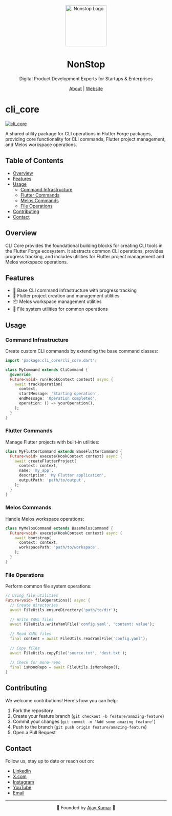 <p align="center">
  <a href="https://nonstopio.com">
    <img src="https://github.com/nonstopio.png" alt="Nonstop Logo" height="128" />
  </a>
  <h1 align="center">NonStop</h1>
  <p align="center">Digital Product Development Experts for Startups & Enterprises</p>
  <p align="center">
    <a href="https://nonstopio.com/about">About</a> |
    <a href="https://nonstopio.com">Website</a>
  </p>
</p>

# cli_core

[![cli_core](https://img.shields.io/pub/v/cli_core.svg?label=cli_core&logo=dart&color=blue&style=for-the-badge)](https://pub.dev/packages/cli_core)

A shared utility package for CLI operations in Flutter Forge packages, providing core functionality for CLI commands, Flutter project management, and Melos workspace operations.

## Table of Contents

- [Overview](#overview)
- [Features](#features)
- [Usage](#usage)
  - [Command Infrastructure](#command-infrastructure)
  - [Flutter Commands](#flutter-commands)
  - [Melos Commands](#melos-commands)
  - [File Operations](#file-operations)
- [Contributing](#contributing)
- [Contact](#contact)

## Overview

CLI Core provides the foundational building blocks for creating CLI tools in the Flutter Forge ecosystem. It abstracts common CLI operations, provides progress tracking, and includes utilities for Flutter project management and Melos workspace operations.

## Features

- 🚀 Base CLI command infrastructure with progress tracking
- 📱 Flutter project creation and management utilities
- 📦 Melos workspace management utilities
- 🔧 File system utilities for common operations

## Usage

### Command Infrastructure

Create custom CLI commands by extending the base command classes:

```dart
import 'package:cli_core/cli_core.dart';

class MyCommand extends CliCommand {
  @override
  Future<void> run(HookContext context) async {
    await trackOperation(
      context,
      startMessage: 'Starting operation',
      endMessage: 'Operation completed',
      operation: () => yourOperation(),
    );
  }
}
```

### Flutter Commands

Manage Flutter projects with built-in utilities:

```dart
class MyFlutterCommand extends BaseFlutterCommand {
  Future<void> execute(HookContext context) async {
    await createFlutterProject(
      context: context,
      name: 'my_app',
      description: 'My Flutter application',
      outputPath: 'path/to/output',
    );
  }
}
```

### Melos Commands

Handle Melos workspace operations:

```dart
class MyMelosCommand extends BaseMelosCommand {
  Future<void> execute(HookContext context) async {
    await bootstrap(
      context: context,
      workspacePath: 'path/to/workspace',
    );
  }
}
```

### File Operations

Perform common file system operations:

```dart
// Using file utilities
Future<void> fileOperations() async {
  // Create directories
  await FileUtils.ensureDirectory('path/to/dir');
  
  // Write YAML files
  await FileUtils.writeYamlFile('config.yaml', 'content: value');
  
  // Read YAML files
  final content = await FileUtils.readYamlFile('config.yaml');
  
  // Copy files
  await FileUtils.copyFile('source.txt', 'dest.txt');
  
  // Check for mono-repo
  final isMonoRepo = await FileUtils.isMonoRepo();
}
```

## Contributing

We welcome contributions! Here's how you can help:

1. Fork the repository
2. Create your feature branch (`git checkout -b feature/amazing-feature`)
3. Commit your changes (`git commit -m 'Add some amazing feature'`)
4. Push to the branch (`git push origin feature/amazing-feature`)
5. Open a Pull Request

## Contact

Follow us, stay up to date or reach out on:

- [LinkedIn](https://www.linkedin.com/company/nonstop-io)
- [X.com](https://x.com/NonStopio)
- [Instagram](https://www.instagram.com/nonstopio_technologies/)
- [YouTube](https://www.youtube.com/@NonStopioTechnology)
- [Email](mailto:contact@nonstopio.com)

---
<p align="center">🚀 Founded by <a href="https://github.com/ProjectAJ14">Ajay Kumar</a> 🎉</p>
